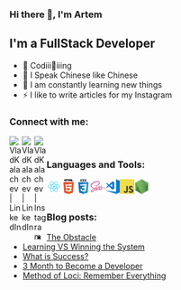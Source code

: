 ### Hi there 👋, I'm Artem

## I'm a FullStack Developer
- 💪 Codiii🤖iiing
- 💯 I Speak Chinese like Chinese
- 🥅 I am constantly learning new things
- ⚡ I like to write articles for my Instagram

### Connect with me:
[<img align="left" alt="VladKalachev | LinkedIn" width="22px" src="https://cdn.jsdelivr.net/npm/simple-icons@v3/icons/linkedin.svg" />][linkedin]
[<img align="left" alt="VladKalachev | LinkedIn" width="22px" src="https://www.linkedin.com/in/artem6evelev/" />][linkedin]
[<img align="left" alt="VladKalachev | Instagram" width="22px" src="https://cdn.jsdelivr.net/npm/simple-icons@v3/icons/instagram.svg" />][instagram]

<br />

### Languages and Tools:

<img align="left" alt="React" width="26px" src="https://raw.githubusercontent.com/github/explore/80688e429a7d4ef2fca1e82350fe8e3517d3494d/topics/react/react.png" />
<img align="left" alt="HTML5" width="26px" src="https://raw.githubusercontent.com/github/explore/80688e429a7d4ef2fca1e82350fe8e3517d3494d/topics/html/html.png" />
<img align="left" alt="CSS3" width="26px" src="https://raw.githubusercontent.com/github/explore/80688e429a7d4ef2fca1e82350fe8e3517d3494d/topics/css/css.png" />
<img align="left" alt="Sass" width="26px" src="https://raw.githubusercontent.com/github/explore/80688e429a7d4ef2fca1e82350fe8e3517d3494d/topics/sass/sass.png" />
<img align="left" alt="Visual Studio Code" width="26px" src="https://raw.githubusercontent.com/github/explore/80688e429a7d4ef2fca1e82350fe8e3517d3494d/topics/visual-studio-code/visual-studio-code.png" />
<img align="left" alt="JavaScript" width="26px" src="https://raw.githubusercontent.com/github/explore/80688e429a7d4ef2fca1e82350fe8e3517d3494d/topics/javascript/javascript.png" />
<img align="left" alt="Node.js" width="26px" src="https://raw.githubusercontent.com/github/explore/80688e429a7d4ef2fca1e82350fe8e3517d3494d/topics/nodejs/nodejs.png" />


<br />
<br />

### Blog posts:
<!-- BLOG-POST-LIST:START -->
- [The Obstacle](https://www.instagram.com/p/CNN28phgUp9/?utm_source=ig_web_copy_link)
- [Learning VS Winning the System](https://www.instagram.com/p/CMfo8sfjiAV/?utm_source=ig_web_copy_link)
- [What is Success?](https://www.instagram.com/p/CM9HfeyjeWH/?utm_source=ig_web_copy_link)
- [3 Month to Become a Developer](https://www.instagram.com/p/CLfErtaAcIb/?utm_source=ig_web_copy_link)
- [Method of Loci: Remember Everything](https://www.instagram.com/p/CLd6Nz8A3Yv/?utm_source=ig_web_copy_link)


[linkedin]: https://www.linkedin.com/in/artem-s-02527b172/
[instagram]: https://www.instagram.com/art.temish/
